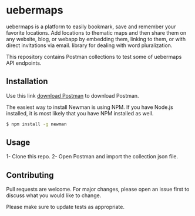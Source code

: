 # uebermaps

uebermaps is a platform to easily bookmark, save and remember your favorite locations. Add locations to thematic maps and then share them on any website, blog, or webapp by embedding them, linking to them, or with direct invitations via email. library for dealing with word pluralization.

This repository contains Postman collections to test some of uebermaps API endpoints.

## Installation

Use this link [download Postman](https://www.postman.com/downloads/) to download Postman.


The easiest way to install Newman is using NPM. If you have Node.js installed, it is most likely that you have NPM installed as well.

```bash
$ npm install -g newman
```

## Usage

1- Clone this repo.
2- Open Postman and import the collection json file.


## Contributing
Pull requests are welcome. For major changes, please open an issue first to discuss what you would like to change.

Please make sure to update tests as appropriate.